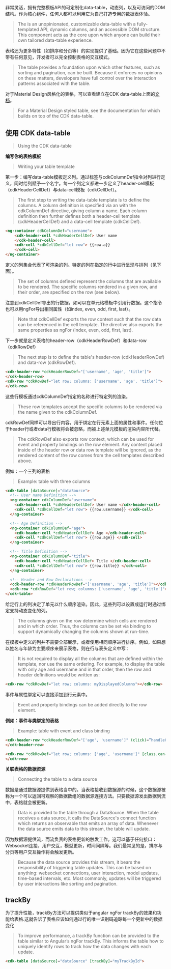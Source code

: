 <cdk-table> 非常灵活，拥有完整模板API的可定制化data-table，动态列，以及可访问的DOM结构。作为核心组件，任何人都可以利用它为自己打造专用的数据表体验。

> The <cdk-table> is an unopinionated, customizable data-table with a fully-templated API, dynamic columns, and an accessible DOM structure. This component acts as the core upon which anyone can build their own tailored data-table experience.

表格还为更多特性（如排序和分页等）的实现提供了基础。因为它在这些问题中不带有任何意见，开发者可以完全控制表格的交互模式。

> The table provides a foundation upon which other features, such as sorting and pagination, can be built. Because it enforces no opinions on these matters, developers have full control over the interaction patterns associated with the table.

对于Material Design风格化的表格，可以查看建立在CDK data-table上面的<md-table>[文档](https://material.angular.io/components/table)。

> For a Material Design styled table, see the documentation for <md-table> which builds on top of the CDK data-table.

## 使用 CDK data-table

> Using the CDK data-table

**编写你的表格模板**

> Writing your table template

第一步：编写data-table模板定义列。通过<ng-container>标签与cdkColumnDef指令对列进行定义，同时给列赋予一个名字。每一个列定义都进一步定义了header-cell模板（cdkHeaderCellDef）与data-cell模板（cdkCellDef）。

> The first step to writing the data-table template is to define the columns. A column definition is specified via an <ng-container> with the cdkColumnDef directive, giving column a name. Each column definition then further defines both a header-cell template (cdkHeaderCellDef) and a data-cell template (cdkCellDef).

```html
<ng-container cdkColumnDef="username">
    <cdk-header-cell *cdkHeaderCellDef> User name
    </cdk-header-cell>
    <cdk-cell *cdkCellDef="let row"> {{row.a}} 
    </cdk-cell>
</ng-container>
```

定义的列集合代表了可渲染的列。特定的列在指定的行中进行呈现与排列（见下面）。

> The set of columns defined represent the columns that are available to be rendered. The specific columns rendered in a given row, and their order, are specified on the row (see below).

注意到cdkCellDef导出的行数据，如可以在单元格模板中引用行数据。这个指令也可以用ngFor导出相同属性（如index, even, odd, first, last）。

> Note that cdkCellDef exports the row context such that the row data can be referenced in the cell template. The directive also exports the same properties as ngFor (index, even, odd, first, last).

下一步就是定义表格的header-row（cdkHeaderRowDef）和data-row（cdkRowDef）

> The next step is to define the table's header-row (cdkHeaderRowDef) and data-row (cdkRowDef).

```html
<cdk-header-row *cdkHeaderRowDef="['username', 'age', 'title']">
</cdk-header-row>
<cdk-row *cdkRowDef="let row; columns: ['username', 'age', 'title']">
</cdk-row>
```

这些行模板通过cdkColumnDef指定的名称进行特定列的渲染。

> These row templates accept the specific columns to be rendered via the name given to the cdkColumnDef.

cdkRowDef同样可以导出行内容，用于绑定在行元素上面的属性和事件。任何位于header行或者data行模板将会被忽略，而被上述单元模板的渲染内容所代替。

> The cdkRowDef also exports row context, which can be used for event and property bindings on the row element. Any content placed inside of the header row or data row template will be ignored, as the rendered content of the row comes from the cell templates described above.

例如：一个三列的表格

> Example: table with three columns

```html
<cdk-table [dataSource]="dataSource">
  <!-- User name Definition -->
  <ng-container cdkColumnDef="username">
    <cdk-header-cell *cdkHeaderCellDef> User name </cdk-header-cell>
    <cdk-cell *cdkCellDef="let row"> {{row.username}} </cdk-cell>
  </ng-container>

  <!-- Age Definition -->
  <ng-container cdkColumnDef="age">
    <cdk-header-cell *cdkHeaderCellDef> Age </cdk-header-cell>
    <cdk-cell *cdkCellDef="let row"> {{row.age}} </cdk-cell>
  </ng-container>

  <!-- Title Definition -->
  <ng-container cdkColumnDef="title">
    <cdk-header-cell *cdkHeaderCellDef> Title </cdk-header-cell>
    <cdk-cell *cdkCellDef="let row"> {{row.title}} </cdk-cell>
  </ng-container>

  <!-- Header and Row Declarations -->
  <cdk-header-row *cdkHeaderRowDef="['username', 'age', 'title']"></cdk-header-row>
  <cdk-row *cdkRowDef="let row; columns: ['username', 'age', 'title']"></cdk-row>
</cdk-table>
```

给定行上的列决定了单元以什么顺序渲染。因此，这些列可以设置成运行时通过绑定支持动态变化的列。

> The columns given on the row determine which cells are rendered and in which order. Thus, the columns can be set via binding to support dynamically changing the columns shown at run-time.

在模板中定义的列并不需要全部展示，或者使用相同顺序进行排序。例如，如果想以姓名与年龄为主要顺序来展示表格，则在行与表头定义中写：

> It is not required to display all the columns that are defined within the template, nor use the same ordering. For example, to display the table with only age and username and in that order, then the row and header definitions would be written as:

```html
<cdk-row *cdkRowDef="let row; columns: myDisplayedColumns"></cdk-row>
```

事件与属性绑定可以直接添加到行元素中。

> Event and property bindings can be added directly to the row element.

**例如：事件与类绑定的表格**

> Example: table with event and class binding

```html
<cdk-header-row *cdkHeaderRowDef="['age', 'username']" (click)=”handleHeaderRowClick(row)”>
</cdk-header-row>

<cdk-row *cdkRowDef="let row; columns: ['age', 'username']" [class.can-vote]=”row.age>= 18” (click)=”handleRowClick(row)”>
</cdk-row>
```

**关联表格的数据资源**

> Connecting the table to a data source

数据是通过数据源提供到表格当中的。当表格接收到数据源的时候，这个数据源被称为一个可以返回可观察的数据数组的数据源连接方法。只要数据源发出数据到流中，表格就会被更新。

> Data is provided to the table through a DataSource. When the table receives a data source, it calls the DataSource's connect function which returns an observable that emits an array of data. Whenever the data source emits data to this stream, the table will update.

因为数据源提供流，而流负责的表格更新的触发工作。这可以基于任何接口：Websocket连接，用户交互，模型更新，时间间隔等。我们最常见的是，排序与分页等用户交互操作将会触发更新。

> Because the data source provides this stream, it bears the responsibility of triggering table updates. This can be based on anything: websocket connections, user interaction, model updates, time-based intervals, etc. Most commonly, updates will be triggered by user interactions like sorting and pagination.

## trackBy

为了提升性能，trackBy方法可以提供类似于angular ngFor trackBy的效果和功能给表格.这就告诉了表格应该如何通过行的唯一识别码追踪每一个更新中的数据变化

> To improve performance, a trackBy function can be provided to the table similar to Angular’s ngFor trackBy. This informs the table how to uniquely identify rows to track how the data changes with each update.

```html
<cdk-table [dataSource]="dataSource" [trackBy]="myTrackById">
```